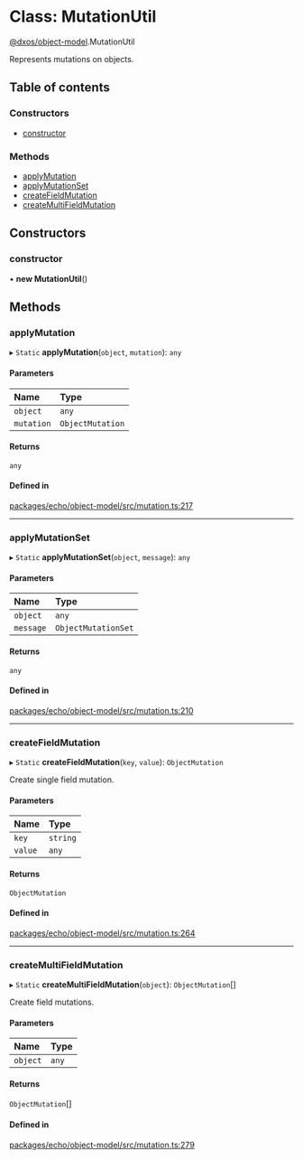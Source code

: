 # Class: MutationUtil

[@dxos/object-model](../modules/dxos_object_model.md).MutationUtil

Represents mutations on objects.

## Table of contents

### Constructors

- [constructor](dxos_object_model.MutationUtil.md#constructor)

### Methods

- [applyMutation](dxos_object_model.MutationUtil.md#applymutation)
- [applyMutationSet](dxos_object_model.MutationUtil.md#applymutationset)
- [createFieldMutation](dxos_object_model.MutationUtil.md#createfieldmutation)
- [createMultiFieldMutation](dxos_object_model.MutationUtil.md#createmultifieldmutation)

## Constructors

### constructor

• **new MutationUtil**()

## Methods

### applyMutation

▸ `Static` **applyMutation**(`object`, `mutation`): `any`

#### Parameters

| Name | Type |
| :------ | :------ |
| `object` | `any` |
| `mutation` | `ObjectMutation` |

#### Returns

`any`

#### Defined in

[packages/echo/object-model/src/mutation.ts:217](https://github.com/dxos/dxos/blob/32ae9b579/packages/echo/object-model/src/mutation.ts#L217)

___

### applyMutationSet

▸ `Static` **applyMutationSet**(`object`, `message`): `any`

#### Parameters

| Name | Type |
| :------ | :------ |
| `object` | `any` |
| `message` | `ObjectMutationSet` |

#### Returns

`any`

#### Defined in

[packages/echo/object-model/src/mutation.ts:210](https://github.com/dxos/dxos/blob/32ae9b579/packages/echo/object-model/src/mutation.ts#L210)

___

### createFieldMutation

▸ `Static` **createFieldMutation**(`key`, `value`): `ObjectMutation`

Create single field mutation.

#### Parameters

| Name | Type |
| :------ | :------ |
| `key` | `string` |
| `value` | `any` |

#### Returns

`ObjectMutation`

#### Defined in

[packages/echo/object-model/src/mutation.ts:264](https://github.com/dxos/dxos/blob/32ae9b579/packages/echo/object-model/src/mutation.ts#L264)

___

### createMultiFieldMutation

▸ `Static` **createMultiFieldMutation**(`object`): `ObjectMutation`[]

Create field mutations.

#### Parameters

| Name | Type |
| :------ | :------ |
| `object` | `any` |

#### Returns

`ObjectMutation`[]

#### Defined in

[packages/echo/object-model/src/mutation.ts:279](https://github.com/dxos/dxos/blob/32ae9b579/packages/echo/object-model/src/mutation.ts#L279)
